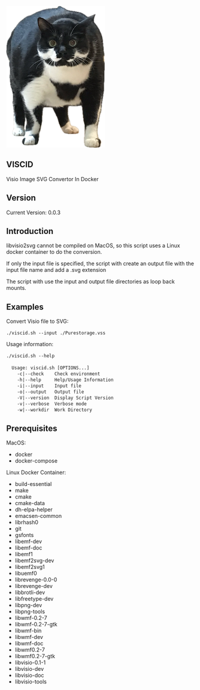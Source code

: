 ![Viscid cat](https://raw.githubusercontent.com/lateralblast/viscid/master/viscid.png)

VISCID
------

Visio Image SVG Convertor In Docker

Version
-------

Current Version: 0.0.3

Introduction
------------

libvisio2svg cannot be compiled on MacOS, so this script uses a Linux docker container
to do the conversion.

If only the input file is specified, the script with create an output file with the input file name and add a .svg extension

The script with use the input and output file directories as loop back mounts.

Examples
--------

Convert Visio file to SVG:

```
./viscid.sh --input ./Purestorage.vss
```

Usage information:

```
./viscid.sh --help

  Usage: viscid.sh [OPTIONS...]
    -c|--check    Check environment
    -h|--help     Help/Usage Information
    -i|--input    Input file
    -o|--output   Output file
    -V|--version  Display Script Version
    -v|--verbose  Verbose mode
    -w|--workdir  Work Directory
```

Prerequisites
-------------

MacOS:

- docker
- docker-compose

Linux Docker Container:

- build-essential
- make
- cmake
- cmake-data
- dh-elpa-helper
- emacsen-common
- librhash0
- git
- gsfonts
- libemf-dev
- libemf-doc
- libemf1
- libemf2svg-dev
- libemf2svg1
- libuemf0
- librevenge-0.0-0
- librevenge-dev
- libbrotli-dev
- libfreetype-dev
- libpng-dev
- libpng-tools
- libwmf-0.2-7
- libwmf-0.2-7-gtk
- libwmf-bin
- libwmf-dev
- libwmf-doc
- libwmf0.2-7
- libwmf0.2-7-gtk
- libvisio-0.1-1
- libvisio-dev
- libvisio-doc
- libvisio-tools

